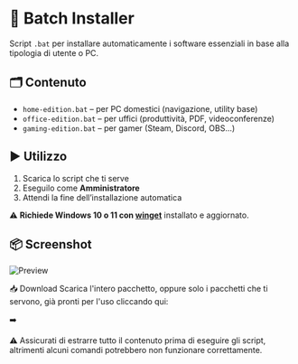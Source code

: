 # 🧰 Batch Installer

Script `.bat` per installare automaticamente i software essenziali in base alla tipologia di utente o PC.

## 🗂️ Contenuto

- `home-edition.bat` – per PC domestici (navigazione, utility base)
- `office-edition.bat` – per uffici (produttività, PDF, videoconferenze)
- `gaming-edition.bat` – per gamer (Steam, Discord, OBS...)

## ▶️ Utilizzo

1. Scarica lo script che ti serve
2. Eseguilo come **Amministratore**
3. Attendi la fine dell’installazione automatica

⚠️ **Richiede Windows 10 o 11 con [winget](https://learn.microsoft.com/it-it/windows/package-manager/winget/)** installato e aggiornato.

## 📦 Screenshot
![Preview](readme-assets/preview.png)


📥 Download
Scarica l'intero pacchetto, oppure solo i pacchetti che ti servono, già pronti per l'uso cliccando qui:

➡️

⚠️ Assicurati di estrarre tutto il contenuto prima di eseguire gli script, altrimenti alcuni comandi potrebbero non funzionare correttamente.

